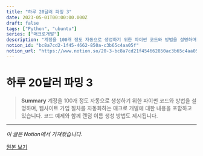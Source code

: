 ```yaml
---
title: "하루 20달러 파밍 3"
date: 2023-05-01T00:00:00.000Z
draft: false
tags: ["Python", "ubuntu"]
series: ["매크로개발"]
description: "계정을 100개 정도 자동으로 생성하기 위한 파이썬 코드와 방법을 설명하며, 웹사이트 가입 절차를 자동화하는 매크로 개발에 대한 내용을 포함하고 있습니다. 코드 예제와 함께 랜덤 이름 생성 방법도 제시됩니다."
notion_id: "bc8a7cd2-1f45-4662-850a-c3b65c4aa05f"
notion_url: "https://www.notion.so/20-3-bc8a7cd21f454662850ac3b65c4aa05f"
---
```


# 하루 20달러 파밍 3

> **Summary**
> 계정을 100개 정도 자동으로 생성하기 위한 파이썬 코드와 방법을 설명하며, 웹사이트 가입 절차를 자동화하는 매크로 개발에 대한 내용을 포함하고 있습니다. 코드 예제와 함께 랜덤 이름 생성 방법도 제시됩니다.

---

*이 글은 Notion에서 가져왔습니다.*

[원본 보기](https://www.notion.so/20-3-bc8a7cd21f454662850ac3b65c4aa05f)
